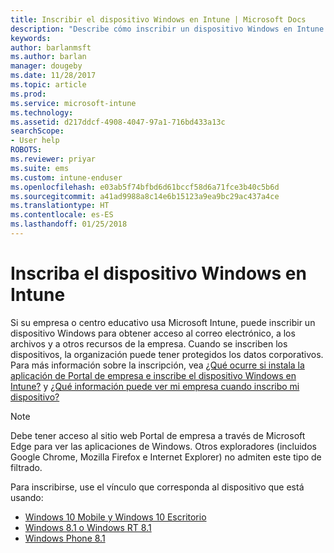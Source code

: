 ```yaml
---
title: Inscribir el dispositivo Windows en Intune | Microsoft Docs
description: "Describe cómo inscribir un dispositivo Windows en Intune."
keywords: 
author: barlanmsft
ms.author: barlan
manager: dougeby
ms.date: 11/28/2017
ms.topic: article
ms.prod: 
ms.service: microsoft-intune
ms.technology: 
ms.assetid: d217ddcf-4908-4047-97a1-716bd433a13c
searchScope:
- User help
ROBOTS: 
ms.reviewer: priyar
ms.suite: ems
ms.custom: intune-enduser
ms.openlocfilehash: e03ab5f74bfbd6d61bccf58d6a71fce3b40c5b6d
ms.sourcegitcommit: a41ad9988a8c14e6b15123a9ea9bc29ac437a4ce
ms.translationtype: HT
ms.contentlocale: es-ES
ms.lasthandoff: 01/25/2018
---
```

# <a name="enroll-your-windows-device-in-intune"></a>Inscriba el dispositivo Windows en Intune

Si su empresa o centro educativo usa Microsoft Intune, puede inscribir un dispositivo Windows para obtener acceso al correo electrónico, a los archivos y a otros recursos de la empresa. Cuando se inscriben los dispositivos, la organización puede tener protegidos los datos corporativos. Para más información sobre la inscripción, vea [¿Qué ocurre si instala la aplicación de Portal de empresa e inscribe el dispositivo Windows en Intune?](what-happens-if-you-install-the-company-portal-app-and-enroll-your-device-in-intune-windows.md) y [¿Qué información puede ver mi empresa cuando inscribo mi dispositivo?](what-info-can-your-company-see-when-you-enroll-your-device-in-intune.md)

> [!NOTE]
> Debe tener acceso al sitio web Portal de empresa a través de Microsoft Edge para ver las aplicaciones de Windows. Otros exploradores (incluidos Google Chrome, Mozilla Firefox e Internet Explorer) no admiten este tipo de filtrado.


Para inscribirse, use el vínculo que corresponda al dispositivo que está usando:

-  [Windows 10 Mobile y Windows 10 Escritorio](enroll-your-w10-phone-or-w10-pc-windows.md)
-  [Windows 8.1 o Windows RT 8.1](enroll-your-w81-or-rt81-windows.md)
-  [Windows Phone 8.1](enroll-your-wp81-windows.md)
